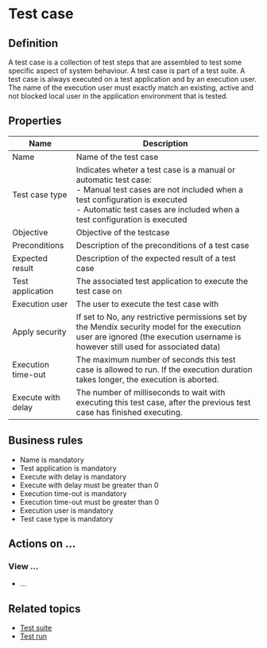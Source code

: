 # Test case

## Definition

A test case is a collection of test steps that are assembled to test some specific aspect of system behaviour. A test case is part of a test suite.
A test case is always executed on a test application and by an execution user. The name of the execution user must exactly match an existing, active and not blocked local user in the application environment that is tested.

## Properties
| Name | Description |
| ----------- | ----------- |
| Name | Name of the test case |
| Test case type | Indicates wheter a test case is a manual or automatic test case: <br /> - Manual test cases are not included when a test configuration is executed <br /> - Automatic test cases are included when a test configuration is executed <br /> |
| Objective | Objective of the testcase |
| Preconditions | Description of the preconditions of a test case |
| Expected result | Description of the expected result of a test case |
| Test application | The associated test application to execute the test case on |
| Execution user | The user to execute the test case with |
| Apply security | If set to No, any restrictive permissions set by the Mendix security model for the execution user are ignored (the execution username is however still used for associated data) |
| Execution time-out | The maximum number of seconds this test case is allowed to run. If the execution duration takes longer, the execution is aborted. |
| Execute with delay | The number of milliseconds to wait with executing this test case, after the previous test case has finished executing. |

## Business rules
- Name is mandatory
- Test application is mandatory 
- Execute with delay is mandatory
- Execute with delay must be greater than 0
- Execution time-out is mandatory
- Execution time-out must be greater than 0
- Execution user is mandatory 
- Test case type is mandatory

## Actions on ...

### View ...
- ...

## Related topics
- [Test suite](test-suite)
- [Test run](test-run)
